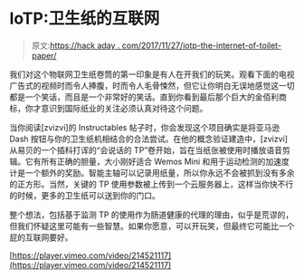 # IoTP:卫生纸的互联网

> 原文:[https://hack aday . com/2017/11/27/iotp-the-internet-of-toilet-paper/](https://hackaday.com/2017/11/27/iotp-the-internet-of-toilet-paper/)

我们对这个物联网卫生纸卷筒的第一印象是有人在开我们的玩笑。观看下面的电视广告式的视频时而令人捧腹，时而令人毛骨悚然，但它让你明白无误地感觉这一切都是一个笑话，而且是一个非常好的笑话。直到你看到最后那个巨大的金佰利商标，你才意识到国际纸业的关注必须认真对待这个问题。

当你阅读[zvizvi]的 Instructables 帖子时，你会发现这个项目确实是将亚马逊 Dash 按钮与你的卫生纸机相结合的合法尝试。在他的概念验证建造中，[zvizvi]从易贝的一个插科打诨的“会说话的 TP”卷开始，旨在当纸张被使用时播放语音剪辑。它有所有正确的胆量，大小刚好适合 Wemos Mini 和用于运动检测的加速度计是一个额外的奖励。智能主轴可以记录用纸量，所以你永远不会被抓到没有多余的正方形。当然，关键的 TP 使用参数被上传到一个云服务器上，这样当你快不行的时候，更多的卫生纸可以送到你的门口。

整个想法，包括基于监测 TP 的使用作为肠道健康的代理的理由，似乎是荒谬的，但我们怀疑这里可能有一些智慧。如果你愿意，可以开玩笑，但最终它可能比一个屁的互联网要好。

[https://player.vimeo.com/video/214521117](https://player.vimeo.com/video/214521117)